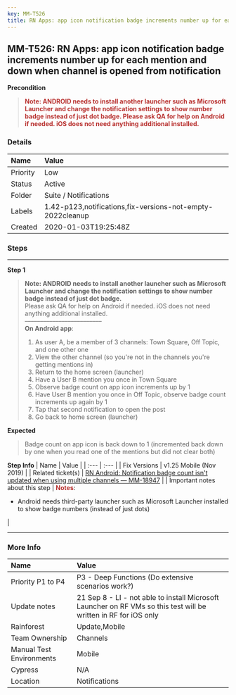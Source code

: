 ```yaml
---
key: MM-T526
title: RN Apps: app icon notification badge increments number up for each mention and down when channel is opened from notification
---
```


## MM-T526: RN Apps: app icon notification badge increments number up for each mention and down when channel is opened from notification

**Precondition**

> <article><strong><span style="color: rgb(184, 49, 47);">Note: ANDROID needs to install another launcher such as Microsoft Launcher and change the notification settings to show number badge instead of just dot badge. Please ask QA for help on Android if needed. iOS does not need anything additional installed.</span></strong></article>

### Details

| Name     | Value                                                      |
| :------- | :--------------------------------------------------------- |
| Priority | Low                                                        |
| Status   | Active                                                     |
| Folder   | Suite / Notifications                                      |
| Labels   | 1.42-p123,notifications,fix-versions-not-empty-2022cleanup |
| Created  | 2020-01-03T19:25:48Z                                       |

### Steps

<hr/>

**Step 1**

> <article><strong>Note: ANDROID needs to install another launcher such as Microsoft Launcher and change the notification settings to show number badge instead of just dot badge. </strong><br />Please ask QA for help on Android if needed. iOS does not need anything additional installed.<br />–––––––––––––––––––––––––<br /><strong>On Android app</strong>:<ol><li>As user A, be a member of 3 channels: Town Square, Off Topic, and one other one</li><li>View the other channel (so you're not in the channels you're getting mentions in)</li><li>Return to the home screen (launcher)</li><li>Have a User B mention you once in Town Square</li><li>Observe badge count on app icon increments up by 1</li><li>Have User B mention you once in Off Topic, observe badge count increments up again by 1</li><li>Tap that second notification to open the post</li><li>Go back to home screen (launcher)</li></ol></article>

**Expected**

> <article>Badge count on app icon is back down to 1 (incremented back down by one when you read one of the mentions but did not clear both)</article>

**Step Info**
| Name | Value |
| :--- | :--- |
| Fix Versions | v1.25 Mobile (Nov 2019) |
| Related ticket(s) | <a href="https://mattermost.atlassian.net/browse/MM-18947">RN Android: Notification badge count isn't updated when using multiple channels — MM-18947</a> |
| Important notes about this step | <strong><span style="color:rgb(184, 49, 47)">Notes</span></strong>:<br /><ul><li>Android needs third-party launcher such as Microsoft Launcher installed to show badge numbers (instead of just dots)</li></ul> |

<hr/>

### More Info

| Name                     | Value                                                                                                            |
| :----------------------- | :--------------------------------------------------------------------------------------------------------------- |
| Priority P1 to P4        | P3 - Deep Functions (Do extensive scenarios work?)                                                               |
| Update notes             | 21 Sep 8 - LI - not able to install Microsoft Launcher on RF VMs so this test will be written in RF for iOS only |
| Rainforest               | Update,Mobile                                                                                                    |
| Team Ownership           | Channels                                                                                                         |
| Manual Test Environments | Mobile                                                                                                           |
| Cypress                  | N/A                                                                                                              |
| Location                 | Notifications                                                                                                    |
